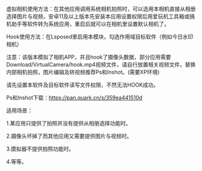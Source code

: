 虚拟相机使用方法：在其他应用调用系统相机拍照时，可以选用本相机直接从相册选择图片与视频，安卓11及以上版本先安装本应用设置权限后用爱玩机工具箱或搞机助手等软件转为系统应用，重启后就可以在相机里设置默认相机了。

Hook使用方法：在Lsposed里启用本模块，勾选作用域目标软件（例如今日水印相机）


注意：该版本模拟了相机APP，并且hook了摄像头数据，部分应用需要Download/VirtualCamera/hook.mp4视频文件，请自行放置相关视频文件，替换内部相机拍照，图片编辑及转视频推荐Ps和Inshot。(需要XP环境)

请先设置本软件及目标软件读写文件权限，不然无法HOOK成功。


Ps和Inshot下载：https://pan.quark.cn/s/359ea441510d


适用场景：

1.某应用只提供了拍照并没有提供从相册选择功能时。

2.摄像头坏掉了而其他应用又需要提供图片与视频时。

3.摸拟器不提供拍照功能时。

4.等等。
